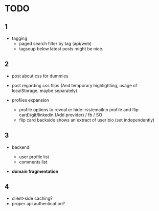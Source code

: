 TODO
=======

1
-------

- tagging
  - paged search filter by tag (api/web)
  - tagsoup below latest posts might be nice.



2
-------

- post about css for dummies
- post regarding css flips (And temporary highlighting, usage of localStorage, maybe separately)

- profiles expansion
  - profile options to reveal or hide: rss/email(in profile and flip card)/git/linkedin (Add provider) / fb / SO
  - flip card backside shows an extract of user bio (set independently)



3
-------

- backend
  - user profile list
  - comments list

- **domain fragmentation**



4
-------
- client-side caching?
- proper api authentication?